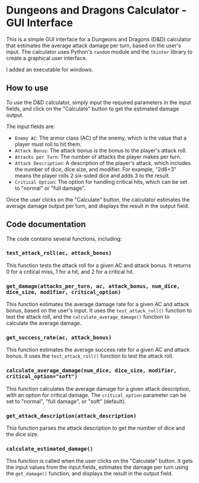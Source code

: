 # Dungeons and Dragons Calculator - GUI Interface

This is a simple GUI interface for a Dungeons and Dragons (D&D) calculator that estimates the average attack damage per turn, based on the user's input. The calculator uses Python's `random` module and the `tkinter` library to create a graphical user interface.

I added an executable for windows.

## How to use

To use the D&D calculator, simply input the required parameters in the input fields, and click on the "Calculate" button to get the estimated damage output. 

The input fields are:
- `Enemy AC`: The armor class (AC) of the enemy, which is the value that a player must roll to hit them.
- `Attack Bonus`: The attack bonus is the bonus to the player's attack roll.
- `Attacks per Turn`: The number of attacks the player makes per turn.
- `Attack Description`: A description of the player's attack, which includes the number of dice, dice size, and modifier. For example, "2d6+3" means the player rolls 2 six-sided dice and adds 3 to the result.
- `Critical Option`: The option for handling critical hits, which can be set to "normal" or "full damage".

Once the user clicks on the "Calculate" button, the calculator estimates the average damage output per turn, and displays the result in the output field.


## Code documentation

The code contains several functions, including:

### `test_attack_roll(ac, attack_bonus)`

This function tests the attack roll for a given AC and attack bonus. It returns 0 for a critical miss, 1 for a hit, and 2 for a critical hit.

### `get_damage(attacks_per_turn, ac, attack_bonus, num_dice, dice_size, modifier, critical_option)`

This function estimates the average damage rate for a given AC and attack bonus, based on the user's input. It uses the `test_attack_roll()` function to test the attack roll, and the `calculate_average_damage()` function to calculate the average damage.

### `get_success_rate(ac, attack_bonus)`

This function estimates the average success rate for a given AC and attack bonus. It uses the `test_attack_roll()` function to test the attack roll.

### `calculate_average_damage(num_dice, dice_size, modifier, critical_option="soft")`

This function calculates the average damage for a given attack description, with an option for critical damage. The `critical_option` parameter can be set to "normal", "full damage", or "soft" (default).

### `get_attack_description(attack_description)`

This function parses the attack description to get the number of dice and the dice size.

### `calculate_estimated_damage()`

This function is called when the user clicks on the "Calculate" button. It gets the input values from the input fields, estimates the damage per turn using the `get_damage()` function, and displays the result in the output field.

